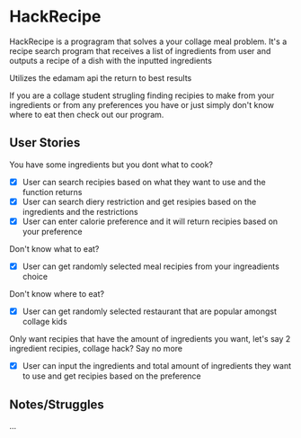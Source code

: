 # HackRecipe

HackRecipe is a progragram that solves a your collage meal problem.
It's a recipe search program that receives a list of ingredients from user and outputs a recipe of a dish with the inputted ingredients

Utilizes the edamam api the return to best results

If you are a collage student strugling finding recipies to make from your ingredients or from any preferences you have or just simply don't know where to eat then check out our program.


## User Stories

You have some ingredients but you dont what to cook?
- [x] User can search recipies based on what they want to use and the function returns
- [x] User can search diery restriction and get resipies based on the ingredients and the restrictions
- [x] User can enter calorie preference and it will return recipies based on your preference

Don't know what to eat?
- [x] User can get randomly selected meal recipies from your ingreadients choice

Don't know where to eat? 
- [x] User can get randomly selected restaurant that are popular amongst collage kids

Only want recipies that have the amount of ingredients you want, let's say 2 ingredient recipies, collage hack? Say no more
- [x] User can input the ingredients and total amount of ingredients they want to use and get recipies based on the preference

## Notes/Struggles
...
